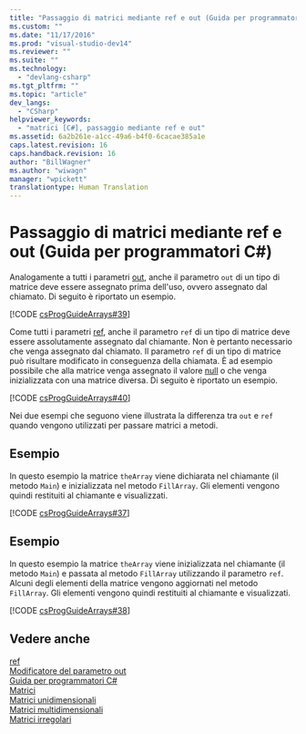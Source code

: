 ```yaml
---
title: "Passaggio di matrici mediante ref e out (Guida per programmatori C#) | Microsoft Docs"
ms.custom: ""
ms.date: "11/17/2016"
ms.prod: "visual-studio-dev14"
ms.reviewer: ""
ms.suite: ""
ms.technology: 
  - "devlang-csharp"
ms.tgt_pltfrm: ""
ms.topic: "article"
dev_langs: 
  - "CSharp"
helpviewer_keywords: 
  - "matrici [C#], passaggio mediante ref e out"
ms.assetid: 6a2b261e-a1cc-49a6-b4f0-6cacae385a1e
caps.latest.revision: 16
caps.handback.revision: 16
author: "BillWagner"
ms.author: "wiwagn"
manager: "wpickett"
translationtype: Human Translation
---
```

# Passaggio di matrici mediante ref e out (Guida per programmatori C#)
Analogamente a tutti i parametri [out](../../../csharp/language-reference/keywords/out.md), anche il parametro `out` di un tipo di matrice deve essere assegnato prima dell'uso, ovvero assegnato dal chiamato.  Di seguito è riportato un esempio.  
  
 [!CODE [csProgGuideArrays#39](../CodeSnippet/VS_Snippets_VBCSharp/csProgGuideArrays#39)]  
  
 Come tutti i parametri [ref](../../../csharp/language-reference/keywords/ref.md), anche il parametro `ref` di un tipo di matrice deve essere assolutamente assegnato dal chiamante.  Non è pertanto necessario che venga assegnato dal chiamato.  Il parametro `ref` di un tipo di matrice può risultare modificato in conseguenza della chiamata.  È ad esempio possibile che alla matrice venga assegnato il valore [null](../../../csharp/language-reference/keywords/null.md) o che venga inizializzata con una matrice diversa.  Di seguito è riportato un esempio.  
  
 [!CODE [csProgGuideArrays#40](../CodeSnippet/VS_Snippets_VBCSharp/csProgGuideArrays#40)]  
  
 Nei due esempi che seguono viene illustrata la differenza tra `out` e `ref` quando vengono utilizzati per passare matrici a metodi.  
  
## Esempio  
 In questo esempio la matrice `theArray` viene dichiarata nel chiamante \(il metodo `Main`\) e inizializzata nel metodo `FillArray`.  Gli elementi vengono quindi restituiti al chiamante e visualizzati.  
  
 [!CODE [csProgGuideArrays#37](../CodeSnippet/VS_Snippets_VBCSharp/csProgGuideArrays#37)]  
  
## Esempio  
 In questo esempio la matrice `theArray` viene inizializzata nel chiamante \(il metodo `Main`\) e passata al metodo `FillArray` utilizzando il parametro `ref`.  Alcuni degli elementi della matrice vengono aggiornati nel metodo `FillArray`.  Gli elementi vengono quindi restituiti al chiamante e visualizzati.  
  
 [!CODE [csProgGuideArrays#38](../CodeSnippet/VS_Snippets_VBCSharp/csProgGuideArrays#38)]  
  
## Vedere anche  
 [ref](../../../csharp/language-reference/keywords/ref.md)   
 [Modificatore del parametro out](../../../csharp/language-reference/keywords/out-parameter-modifier.md)   
 [Guida per programmatori C\#](../../../csharp/programming-guide/index.md)   
 [Matrici](../../../csharp/programming-guide/arrays/index.md)   
 [Matrici unidimensionali](../../../csharp/programming-guide/arrays/single-dimensional-arrays.md)   
 [Matrici multidimensionali](../../../csharp/programming-guide/arrays/multidimensional-arrays.md)   
 [Matrici irregolari](../../../csharp/programming-guide/arrays/jagged-arrays.md)